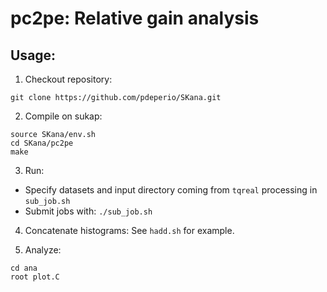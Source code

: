 # pc2pe: Relative gain analysis

## Usage:

1. Checkout repository:
```
git clone https://github.com/pdeperio/SKana.git
```

2. Compile on sukap:
```
source SKana/env.sh
cd SKana/pc2pe
make
```

3. Run:

* Specify datasets and input directory coming from ```tqreal``` processing in ```sub_job.sh```
* Submit jobs with: ```./sub_job.sh```

4. Concatenate histograms:
See ```hadd.sh``` for example.

5. Analyze:
```
cd ana
root plot.C
```
